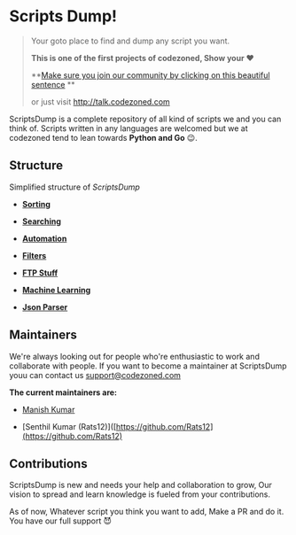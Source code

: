 # Scripts Dump!

> Your goto place to find and dump any script you want.
> 
> **This is one of the first projects of codezoned, Show your :heart:**
> 
> **[Make sure you join our community by clicking on this beautiful sentence](http://talk.codezoned.com) **
> 
> or just visit http://talk.codezoned.com

ScriptsDump is a complete repository of all kind of scripts we and you can think of. Scripts written in any languages are welcomed but we at codezoned tend to lean towards **Python and Go** :wink:.

## Structure

Simplified structure of *ScriptsDump*

- **[Sorting](/Arrays-Sorting/src)**

- **[Searching](/Arrays-searching/src)**

- **[Automation](Automation/src)**

- **[Filters](Filters/src)**

- **[FTP Stuff](/FTP_Stuff/src)**

- **[Machine Learning](/Machine_Learning/src/)**

- **[Json Parser](/Json_Parser/src)**

## Maintainers

We're always looking out for people who're enthusiastic to work and collaborate with people. If you want to become a maintainer at ScriptsDump youu can contact us support@codezoned.com

**The current maintainers are:**

- [Manish Kumar](https://github.com/master-fury)

- [Senthil Kumar (Rats12)]([https://github.com/Rats12](https://github.com/Rats12)

## Contributions

ScriptsDump is new and needs your help and collaboration to grow, Our vision to spread and learn knowledge is fueled from your contributions.

As of now, Whatever script you think you want to add, Make a PR and do it. You have our full support :smiling_imp:
